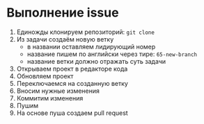 # Выполнение issue
1. Единожды клонируем репозиторий: `git clone`
1. Из задачи создаём новую ветку
     + в названии оставляем лидирующий номер
     + название пишем по английски через тире: `65-new-branch`
     + название ветки должно отражать суть задачи
1. Открываем проект в редакторе кода
1. Обновляем проект
1. Переключаемся на созданную ветку
1. Вносим нужные изменения
1. Коммитим изменения
1. Пушим
1. На основе пуша создаем pull request
